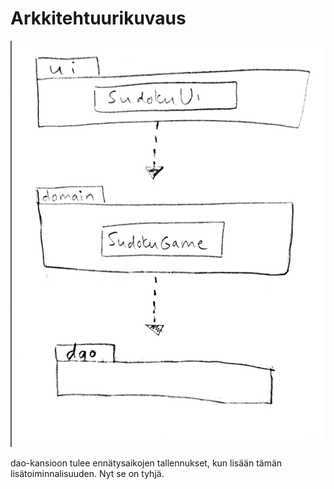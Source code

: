 # Arkkitehtuurikuvaus

![luokkakaavio](luokkakaavio.png)

dao-kansioon tulee ennätysaikojen tallennukset, kun lisään tämän lisätoiminnalisuuden. Nyt se on tyhjä.
